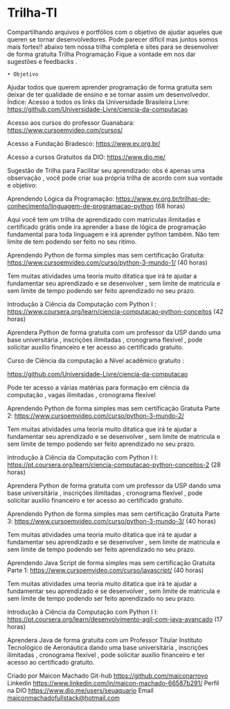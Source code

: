 # Trilha-TI
Compartilhando arquivos e portfólios com o objetivo de ajudar aqueles que queren se tornar desenvolvedores.
Pode parecer difícil mas juntos somos mais fortes!!
abaixo tem nossa trilha completa e sites para se desenvolver de forma gratuita
Trilha Programação
Fique a vontade em nos dar sugestões e feedbacks .

    • Objetivo
Ajudar todos que querem aprender programação de forma gratuita sem deixar de ter qualidade de ensino e se tornar assim um desenvolvedor.
Índice:
Acesso a todos os links da Universidade Brasileira Livre:
https://github.com/Universidade-Livre/ciencia-da-computacao

Acesso aos cursos do professor Guanabara:
https://www.cursoemvideo.com/cursos/

Acesso a Fundação Bradesco:
https://www.ev.org.br/

Acesso a cursos Gratuitos da DIO:
https://www.dio.me/

Sugestão de Trilha para Facilitar seu aprendizado:
obs é apenas uma observação , você pode criar sua própria trilha de acordo com sua vontade e objetivo:

Aprendendo Lógica da Programação:
https://www.ev.org.br/trilhas-de-conhecimento/linguagem-de-programacao-python (68 horas)

Aqui você tem um trilha de aprendizado com matriculas ilimitadas e certificado grátis onde ira aprender a base de lógica de programação fundamental para toda linguagem e irá aprender python também. Não tem limite de tem podendo ser feito no seu ritimo.

Aprendendo Python de forma simples mas sem certificação Gratuita:
https://www.cursoemvideo.com/curso/python-3-mundo-1/ (40  horas)

Tem muitas atividades uma teoria muito ditatica que irá te ajudar a fundamentar seu aprendizado e se desenvolver , sem limite de matricula e sem limite de tempo podendo ser feito aprendizado no seu prazo.

Introdução à Ciência da Computação com Python I : 
https://www.coursera.org/learn/ciencia-computacao-python-conceitos (42 horas)
 
Aprendera Python de forma gratuita com um professor da USP dando uma base universitária , inscrições ilimitadas , cronograma flexível , pode solicitar auxilio financeiro e ter acesso ao certificado gratuito. 

Curso de Ciência da computação a Nível acadêmico gratuito :

https://github.com/Universidade-Livre/ciencia-da-computacao

Pode ter acesso a várias matérias para formação em ciência da computação , vagas ilimitadas , cronograma flexível

Aprendendo Python de forma simples mas sem certificação Gratuita Parte 2:
https://www.cursoemvideo.com/curso/python-3-mundo-2/

Tem muitas atividades uma teoria muito ditatica que irá te ajudar a fundamentar seu aprendizado e se desenvolver , sem limite de matricula e sem limite de tempo podendo ser feito aprendizado no seu prazo.

Introdução à Ciência da Computação com Python I I: 
https://pt.coursera.org/learn/ciencia-computacao-python-conceitos-2 (28 horas)
 
Aprendera Python de forma gratuita com um professor da USP dando uma base universitária , inscrições ilimitadas , cronograma flexível , pode solicitar auxilio financeiro e ter acesso ao certificado gratuito. 




Aprendendo Python de forma simples mas sem certificação Gratuita Parte 3:
https://www.cursoemvideo.com/curso/python-3-mundo-3/ (40 horas)

Tem muitas atividades uma teoria muito ditatica que irá te ajudar a fundamentar seu aprendizado e se desenvolver , sem limite de matricula e sem limite de tempo podendo ser feito aprendizado no seu prazo.

Aprendendo Java Script de forma simples mas sem certificação Gratuita Parte 1:
https://www.cursoemvideo.com/curso/javascript/ (40 horas)

Tem muitas atividades uma teoria muito ditatica que irá te ajudar a fundamentar seu aprendizado e se desenvolver , sem limite de matricula e sem limite de tempo podendo ser feito aprendizado no seu prazo.

Introdução à Ciência da Computação com Python I I: 
https://pt.coursera.org/learn/desenvolvimento-agil-com-java-avancado (17 horas)

Aprendera Java de forma gratuita com um Professor Titular Instituto Tecnológico de Aeronáutica
dando uma base universitária , inscrições ilimitadas , cronograma flexível , pode solicitar auxilio financeiro e ter acesso ao certificado gratuito. 

Criado por Maicon Machado
Git-hub https://github.com/maiconarroyo
Linkedin https://www.linkedin.com/in/maicon-machado-66587b291/
Perfil na DIO https://www.dio.me/users/seuaquario
Email maiconmachadofullstack@hotmail.com

